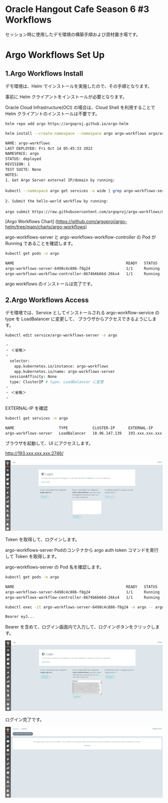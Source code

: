 # Oracle Hangout Cafe Season 6 #3 Workflows

セッション時に使用したデモ環境の構築手順および資材置き場です。

# Argo Workflows Set Up

## 1.Argo Workflows Install

デモ環境は、Helm でインストールを実施したので、その手順となります。

事前に Helm クライアントをインストールが必要となります。

Oracle Cloud Infrastructure(OCI) の場合は、Cloud Shell を利用することで Helm クライアントのインストールは不要です。

```sh
helm repo add argo https://argoproj.github.io/argo-helm
```

```sh
helm install --create-namespace --namespace argo argo-workflows argo/argo-workflows
```
```sh
NAME: argo-workflows
LAST DEPLOYED: Fri Oct 14 05:45:33 2022
NAMESPACE: argo
STATUS: deployed
REVISION: 1
TEST SUITE: None
NOTES:
1. Get Argo Server external IP/domain by running:

kubectl --namespace argo get services -o wide | grep argo-workflows-server

2. Submit the hello-world workflow by running:

argo submit https://raw.githubusercontent.com/argoproj/argo-workflows/master/examples/hello-world.yaml --watch
```

[Argo Workflows Chart] (https://github.com/argoproj/argo-helm/tree/main/charts/argo-workflows)

argo-workflows-server と argo-workflows-workflow-controller の Pod が Running であることを確認します。

```sh
kubectl get pods -n argo
```
```sh
NAME                                                  READY   STATUS    RESTARTS   AGE
argo-workflows-server-6498c4c886-f8g24                1/1     Running   0          4m4s
argo-workflows-workflow-controller-8674b6b66d-26ks4   1/1     Running   0          4m4s
```

argo workflows のインストールは完了です。

## 2.Argo Workflows Access

デモ環境では、Service としてインストールされる argo-workflow-service の type を LoadBalancer に変更して、
ブラウザからアクセスできるようにします。

```sh
kubectl edit service/argo-workflows-server -n argo
```
```sh
・
・ ＜省略＞
・
  selector:
    app.kubernetes.io/instance: argo-workflows
    app.kubernetes.io/name: argo-workflows-server
  sessionAffinity: None
  type: ClusterIP # type: LoadBalancer に変更
・
・ ＜省略＞
・
```

EXTERNAL-IP を確認

```sh
kubectl get services -n argo
```
```sh
NAME                    TYPE           CLUSTER-IP      EXTERNAL-IP       PORT(S)          AGE
argo-workflows-server   LoadBalancer   10.96.147.139   193.xxx.xxx.xxx   2746:31787/TCP   24m
```

ブラウザを起動して、UI にアクセスします。

http://193.xxx.xxx.xxx:2746/

![Login 1](images/01.png)

Token を取得して、ログインします。

argo-workflows-server Podのコンテナから argo auth token コマンドを実行して Token を取得します。

argo-workflows-server の Pod 名を確認します。

```sh
kubectl get pods -n argo
```
```sh
NAME                                                  READY   STATUS    RESTARTS   AGE
argo-workflows-server-6498c4c886-f8g24                1/1     Running   0          36m
argo-workflows-workflow-controller-8674b6b66d-26ks4   1/1     Running   0          36m
```

```sh
kubectl exec -it argo-workflows-server-6498c4c886-f8g24 -n argo -- argo auth token
```
```sh
Bearer eyJ...
```

Bearer を含めて、ログイン画面内で入力して、ログインボタンをクリックします。

![Login 2](./images/02.png)

ログイン完了です。

![Login 3](./images/03.png)

